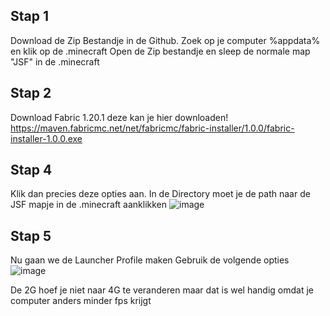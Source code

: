 
## Stap 1

Download de Zip Bestandje in de Github. Zoek op je computer %appdata% en klik op de .minecraft
Open de Zip bestandje en sleep de normale map "JSF" in de .minecraft

## Stap 2

Download Fabric 1.20.1 deze kan je hier downloaden!
https://maven.fabricmc.net/net/fabricmc/fabric-installer/1.0.0/fabric-installer-1.0.0.exe

## Stap 4
Klik dan precies deze opties aan. In de Directory moet je de path naar de JSF mapje in de .minecraft aanklikken
![image](https://github.com/DaanBouma/JSF/assets/130249739/4b911e0a-ee95-4c2a-87f4-66af5d7c416f)

## Stap 5
Nu gaan we de Launcher Profile maken
Gebruik de volgende opties
![image](https://github.com/DaanBouma/JSF/assets/130249739/948a803a-f498-46e0-8e35-7601ced793b7)

De 2G hoef je niet naar 4G te veranderen maar dat is wel handig omdat je computer anders minder fps krijgt

